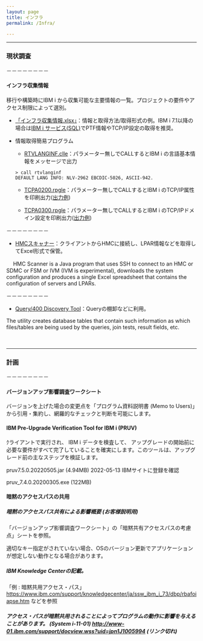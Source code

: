 ```yaml
---
layout: page
title: インフラ
permalink: /Infra/

---
```


---

<P></P>

### 現状調査

<P></P>

－－－－－－－－

<P></P>

#### インフラ収集情報
移行や構築時にIBM i から収集可能な主要情報の一覧。プロジェクトの要件やアクセス制限によって選別。

* [「インフラ収集情報.xlsx」](/GuriPages/files/インフラ収集情報.xlsx)：情報と取得方法/取得形式の例。IBM i 7.1以降の場合は[IBM i サービス(SQL)](https://www.ibm.com/docs/ja/ssw_ibm_i_73/rzajq/rzajqservicessys.htm)でPTF情報やTCP/IP設定の取得を推奨。

* 情報取得簡易プログラム
  * [RTVLANGINF.clle](https://github.com/GuriCat/GuriPages/blob/main/files/RTVLANGINF.clle)：パラメーター無しでCALLするとIBM i の言語基本情報をメッセージで出力
  
  ```
  > call rtvlanginf                                    
  DEFAULT LANG INFO: NLV-2962 EBCDIC-5026, ASCII-942.
  ```

  * [TCPA0200.rpgle](/https://github.com/GuriCat/GuriPages/blob/main/files/TCPA0200.rpgle)：パラメーター無しでCALLするとIBM i のTCP/IP属性を印刷出力([出力例](/GuriPages/files/TCPA0200.spl.txt))

  * [TCPA0300.rpgle](https://github.com/GuriCat/GuriPages/blob/main/files/TCPA0300.rpgle)：パラメーター無しでCALLするとIBM i のTCP/IPドメイン設定を印刷出力([出力例](/GuriPages/files/TCPA0300.spl.txt))


<P></P>

－－－－－－－－

<P></P>

* [HMCスキャナー](https://www.ibm.com/support/pages/hmc-scanner-power-server-config-and-performance-stats)：クライアントからHMCに接続し、LPAR情報などを取得してExcel形式で保管。

<P></P>
　
HMC Scanner is a Java program that uses SSH to connect to an HMC or SDMC or FSM or IVM (IVM is experimental), downloads the system configuration and produces a single Excel spreadsheet that contains the configuration of servers and LPARs. 

<P></P>

－－－－－－－－

<P></P>

* [Query/400 Discovery Tool](https://www.ibm.com/support/pages/query400-discovery-tool-0)：Queryの棚卸などに利用。

The utility creates database tables that contain such information as which files/tables are being used by the queries, join tests, result fields, etc.  

<P></P>

　

<P></P>

---

<P></P>


### 計画

<P></P>


－－－－－－－－

<P></P>

#### バージョンアップ影響調査ワークシート
バージョンを上げた場合の変更点を「プログラム資料説明書  (Memo to Users)」から引用・集約し、網羅的なチェックと判断を可能にします。

#### IBM Pre-Upgrade Verification Tool for IBM i (PRUV)

ｸライアントで実行され、 IBM i データを検査して、 アップグレードの開始前に必要な要件がすべて完了していることを確実にします。このツールは、アップグレード前の主なステップを検証します。 

pruv7.5.0.20220505.jar (4.94MB) 2022-05-13 IBMサイトに登録を確認

pruv_7.4.0.20200305.exe (122MB)
#### 暗黙のアクセスパスの共用
##### 暗黙のアクセスパス共有による影響概要 (お客様説明用) 
「バージョンアップ影響調査ワークシート」の「暗黙共有アクセスパスの考慮点」シートを参照。

適切なキー指定がされていない場合、OSのバージョン更新でアプリケーションが想定しない動作となる場合があります。
##### IBM Knowledge Centerの記載。
「例 : 暗黙共用アクセス・パス」 https://www.ibm.com/support/knowledgecenter/ja/ssw_ibm_i_73/dbp/rbafoiapse.htm などを参照

##### アクセス・パスが暗黙共用されることによってプログラムの動作に影響を与えることがあります。 (System i-11-01)  http://www-01.ibm.com/support/docview.wss?uid=jpn1J1005994 (リンク切れ)

